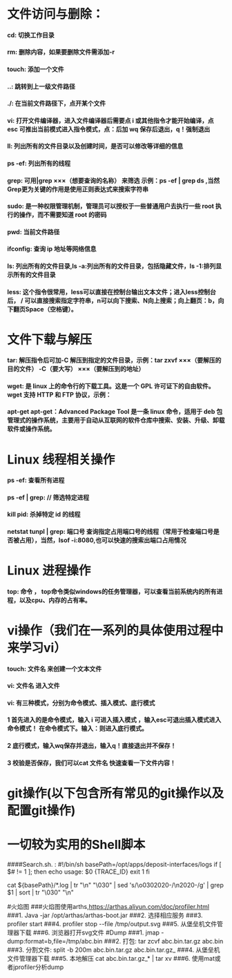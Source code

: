 # 文件访问与删除：

#### cd: 切换工作目录

#### rm: 删除内容，如果要删除文件需添加-r

#### touch: 添加一个文件

#### ..: 跳转到上一级文件路径

#### ./: 在当前文件路径下，点开某个文件

#### vi: 打开文件编译器，进入文件编译器后需要点 i 或其他指令才能开始编译，点 esc 可推出当前模式进入指令模式，点：后加 wq 保存后退出，q！强制退出

#### ll: 列出所有的文件目录以及创建时间，是否可以修改等详细的信息

#### ps -ef: 列出所有的线程

#### grep: 可用|grep ×××（想要查询的名称） 来筛选 示例：ps -ef | grep ds ,当然Grep更为关键的作用是使用正则表达式来搜索字符串

#### sudo: 是一种权限管理机制，管理员可以授权于一些普通用户去执行一些 root 执行的操作，而不需要知道 root 的密码

#### pwd: 当前文件路径

#### ifconfig: 查询 ip 地址等网络信息

#### ls: 列出所有的文件目录,ls -a:列出所有的文件目录，包括隐藏文件，ls -1:排列显示所有的文件目录

#### less: 这个指令很常用，less可以直接在控制台输出文本文件；进入less控制台后， / 可以直接搜索指定字符串，n可以向下搜索、N向上搜索；向上翻页：b，向下翻页Space（空格键）。

# 文件下载与解压

#### tar: 解压指令后可加-C 解压到指定的文件目录，示例：tar zxvf ×××（要解压的目的文件） -C（要大写） ×××（要解压到的地址）

#### wget: 是 linux 上的命令行的下载工具。这是一个 GPL 许可证下的自由软件。wget 支持 HTTP 和 FTP 协议，示例：

#### apt-get apt-get：Advanced Package Tool 是一条 linux 命令，适用于 deb 包管理式的操作系统，主要用于自动从互联网的软件仓库中搜索、安装、升级、卸载软件或操作系统。

# Linux 线程相关操作

#### ps -ef: 查看所有进程

#### ps -ef | grep: // 筛选特定进程

#### kill pid: 杀掉特定 id 的线程

#### netstat tunpl | grep: 端口号 查询指定占用端口号的线程（常用于检查端口号是否被占用），当然，lsof -i:8080,也可以快速的搜索出端口占用情况

# Linux 进程操作
#### top: 命令 ， top命令类似windows的任务管理器，可以查看当前系统内的所有进程，以及cpu、内存的占有率。

# vi操作（我们在一系列的具体使用过程中来学习vi）
#### touch: 文件名 来创建一个文本文件
#### vi: 文件名 进入文件
#### vi: 有三种模式，分别为命令模式、插入模式、底行模式
#### 1 首先进入的是命令模式，输入 i 可进入插入模式 ，输入esc可退出插入模式进入命令模式！ 在命令模式下。输入：则进入底行模式。
#### 2 底行模式，输入wq保存并退出，输入q！直接退出并不保存！
#### 3 校验是否保存，我们可以cat 文件名 快速查看一下文件内容！

# git操作(以下包含所有常见的git操作以及配置git操作)
####




# 一切较为实用的Shell脚本
####Search.sh. :
  #!/bin/sh
  basePath=/opt/apps/deposit-interfaces/logs
  if [ $# != 1 ]; then
     echo usage: $0 \{TRACE_ID\}
     exit 1
  fi

  cat ${basePath}/*.log | tr "\n" "\030" | sed 's/\o0302020-/\n2020-/g' | grep $1 | sort | tr "\030" "\n"



#火焰图
###火焰图使用arths,https://arthas.aliyun.com/doc/profiler.html
###1. Java -jar /opt/arthas/arthas-boot.jar
###2. 选择相应服务
###3. profiler start
###4. profiler stop --file /tmp/output.svg
###5. 从堡垒机文件管理器下载
###6. 浏览器打开svg文件
#Dump
###1. jmap -dump:format=b,file=/tmp/abc.bin <pid>
###2. 打包: tar zcvf abc.bin.tar.gz abc.bin
###3. 分割文件: split -b 200m abc.bin.tar.gz abc.bin.tar.gz_
###4. 从堡垒机文件管理器下载
###5. 本地解压 cat abc.bin.tar.gz_* | tar xv
###6. 使用mat或者jprofiler分析dump
